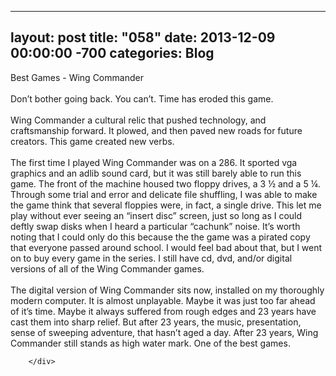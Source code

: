 
---
layout: post
title: "058"
date: 2013-12-09 00:00:00 -700
categories: Blog
---
<div class="blog-content">
				<div class="paragraph" style="text-align:left;">Best Games - Wing Commander<br><br>Don&rsquo;t bother going back. You can&rsquo;t. Time has eroded this game. <br><br>Wing Commander a cultural relic that pushed technology, and craftsmanship forward. It plowed, and then paved new roads for future creators. This game created new verbs. <br><br>The first time I played Wing Commander was on a 286. It sported vga graphics and an adlib sound card, but it was still barely able to run this game. The front of the machine housed two floppy drives, a 3 &frac12; and a 5 &frac14;. Through some trial and error and delicate file shuffling, I was able to make the game think that several floppies were, in fact, a single drive. This let me play without ever seeing an &ldquo;insert disc&rdquo; screen, just so long as I could deftly swap disks when I heard a particular &ldquo;cachunk&rdquo; noise. It&rsquo;s worth noting that I could only do this because the the game was a pirated copy that everyone passed around school. I would feel bad about that, but I went on to buy every game in the series. I still have cd, dvd, and/or digital versions of all of the Wing Commander games. <br><br>The digital version of Wing Commander sits now, installed on my thoroughly modern computer. It is almost unplayable. Maybe it was just too far ahead of it&rsquo;s time. Maybe it always suffered from rough edges and 23 years have cast them into sharp relief. But after 23 years, the music, presentation, sense of sweeping adventure, that hasn&rsquo;t aged a day. After 23 years, Wing Commander still stands as high water mark. One of the best games.<br></div>

		</div>
        